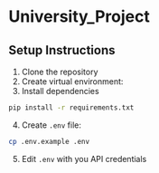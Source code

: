 # University_Project


## Setup Instructions

1. Clone the repository
2. Create virtual environment:
3. Install dependencies 
```bash
pip install -r requirements.txt
```
4. Create `.env` file:
```bash
cp .env.example .env
```
5. Edit `.env` with you API credentials